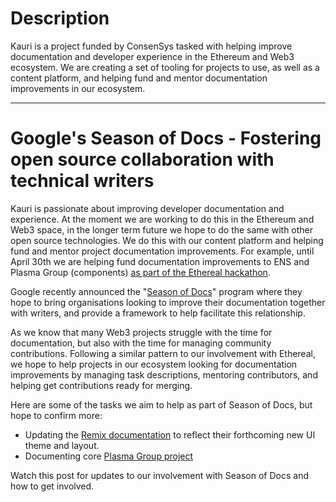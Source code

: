 # Description

Kauri is a project funded by ConsenSys tasked with helping improve documentation and developer experience in the Ethereum and Web3 ecosystem. We are creating a set of tooling for projects to use, as well as a content platform, and helping fund and mentor documentation improvements in our ecosystem.

* * *

# Google's Season of Docs - Fostering open source collaboration with technical writers

Kauri is passionate about improving developer documentation and experience. At the moment we are working to do this in the Ethereum and Web3 space, in the longer term future we hope to do the same with other open source technologies. We do this with our content platform and helping fund and mentor project documentation improvements. For example, until April 30th we are helping fund documentation improvements to ENS and Plasma Group (components) [as part of the Ethereal hackathon](https://gitcoin.co/profile/kauri-io).

Google recently announced the "[Season of Docs](https://developers.google.com/season-of-docs)" program where they hope to bring organisations looking to improve their documentation together with writers, and provide a framework to help facilitate this relationship.

As we know that many Web3 projects struggle with the time for documentation, but also with the time for managing community contributions. Following a similar pattern to our involvement with Ethereal, we hope to help projects in our ecosystem looking for documentation improvements by managing task descriptions, mentoring contributors, and helping get contributions ready for merging.

Here are some of the tasks we aim to help as part of Season of Docs, but hope to confirm more:

-   Updating the [Remix documentation](https://remix.readthedocs.io/) to reflect their forthcoming new UI theme and layout.
-   Documenting core [Plasma Group project](https://github.com/plasma-group/)

Watch this post for updates to our involvement with Season of Docs and how to get involved.
